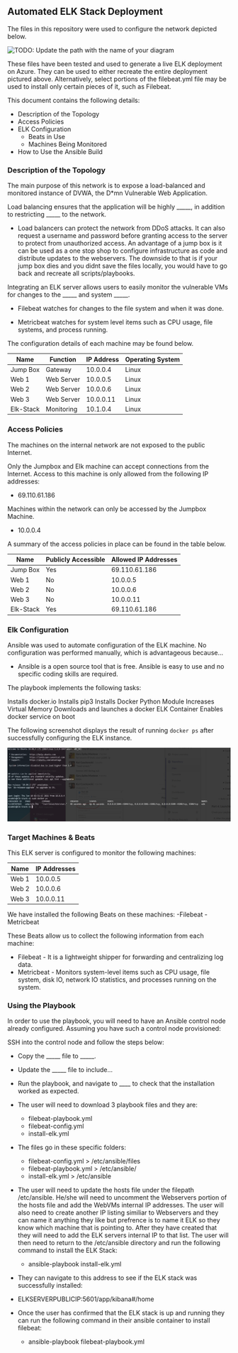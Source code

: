 ## Automated ELK Stack Deployment

The files in this repository were used to configure the network depicted below.

![TODO: Update the path with the name of your diagram](Images/diagram_filename.png)

These files have been tested and used to generate a live ELK deployment on Azure. They can be used to either recreate the entire deployment pictured above. Alternatively, select portions of the filebeat.yml file may be used to install only certain pieces of it, such as Filebeat.

This document contains the following details:
- Description of the Topology
- Access Policies
- ELK Configuration
  - Beats in Use
  - Machines Being Monitored
- How to Use the Ansible Build


### Description of the Topology

The main purpose of this network is to expose a load-balanced and monitored instance of DVWA, the D*mn Vulnerable Web Application.

Load balancing ensures that the application will be highly _____, in addition to restricting _____ to the network.

- Load balancers can protect the network from DDoS attacks. It can also request a username and password before granting   access to the server to protect from unauthorized access. An advantage of a jump box is it can be used as a one stop shop to configure infrastructure as code and distribute updates to the webservers. The downside to that is if your jump box dies and you didnt save the files locally, you would have to go back and recreate all scripts/playbooks.

Integrating an ELK server allows users to easily monitor the vulnerable VMs for changes to the _____ and system _____.

- Filebeat watches for changes to the file system and when it was done.

- Metricbeat watches for system level items such as CPU usage, file systems, and process running.

The configuration details of each machine may be found below.

| Name     | Function | IP Address | Operating System |
|----------|----------|------------|------------------|
| Jump Box | Gateway  | 10.0.0.4   | Linux            |
| Web 1    |Web Server| 10.0.0.5   | Linux            |
| Web 2    |Web Server| 10.0.0.6   | Linux            |
| Web 3    |Web Server| 10.0.0.11  | Linux            |
|Elk-Stack |Monitoring| 10.1.0.4   | Linux            |

### Access Policies

The machines on the internal network are not exposed to the public Internet. 

Only the Jumpbox and Elk machine can accept connections from the Internet. Access to this machine is only allowed from the following IP addresses:
- 69.110.61.186

Machines within the network can only be accessed by the Jumpbox Machine.
- 10.0.0.4

A summary of the access policies in place can be found in the table below.

| Name     | Publicly Accessible | Allowed IP Addresses |
|----------|---------------------|----------------------|
| Jump Box | Yes                 | 69.110.61.186        |
|  Web 1   | No                  | 10.0.0.5             |
|  Web 2   | No                  | 10.0.0.6             |
|  Web 3   | No                  | 10.0.0.11            |
| Elk-Stack| Yes                 | 69.110.61.186        |

### Elk Configuration

Ansible was used to automate configuration of the ELK machine. No configuration was performed manually, which is advantageous because...

- Ansible is a open source tool that is free. Ansible is easy to use and no specific coding skills are required. 

The playbook implements the following tasks:

Installs docker.io
Installs pip3
Installs Docker Python Module
Increases Virtual Memory
Downloads and launches a docker ELK Container
Enables docker service on boot

The following screenshot displays the result of running `docker ps` after successfully configuring the ELK instance.

![alt text](https://github.com/masterchef760/Project-1/blob/b0e6ecd1e2527de60405051a16a02c5952a1807f/Ansible/Images/docker_ps.PNG)

### Target Machines & Beats
This ELK server is configured to monitor the following machines:

| Name     | IP Addresses |
|----------|--------------|
|  Web 1   | 10.0.0.5     |
|  Web 2   | 10.0.0.6     |
|  Web 3   | 10.0.0.11    |

We have installed the following Beats on these machines:
-Filebeat
-Metricbeat

These Beats allow us to collect the following information from each machine:
- Filebeat - It is a lightweight shipper for forwarding and centralizing log data. 
- Metricbeat - Monitors system-level items such as CPU usage, file system, disk IO, network IO statistics, and processes running on the system.

### Using the Playbook
In order to use the playbook, you will need to have an Ansible control node already configured. Assuming you have such a control node provisioned: 

SSH into the control node and follow the steps below:
- Copy the _____ file to _____.
- Update the _____ file to include...
- Run the playbook, and navigate to ____ to check that the installation worked as expected.

- The user will need to download 3 playbook files and they are:

  - filebeat-playbook.yml
  - filebeat-config.yml
  - install-elk.yml 

- The files go in these specific folders:
  - filebeat-config.yml > /etc/ansible/files
  - filebeat-playbook.yml > /etc/ansible/
  - install-elk.yml > /etc/ansible
  
- The user will need to update the hosts file under the filepath /etc/ansible. He/she will need to uncomment the Webservers portion of the hosts file and add the WebVMs internal IP addresses. The user will also need to create another IP listing similiar to Webservers and they can name it anything they like but prefrence is to name it ELK so they know which machine that is pointing to. After they have created that they will need to add the ELK servers internal IP to that list. The user will then need to return to the /etc/ansible directory and run the following command to install the ELK Stack:

  - ansible-playbook install-elk.yml

- They can navigate to this address to see if the ELK stack was successfully installed:

 - ELKSERVERPUBLICIP:5601/app/kibana#/home

- Once the user has confirmed that the ELK stack is up and running they can run the following command in their ansible container to install filebeat:

  - ansible-playbook filebeat-playbook.yml

